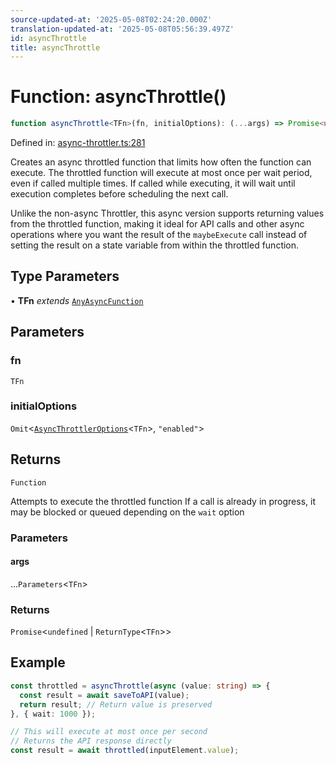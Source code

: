 ```yaml
---
source-updated-at: '2025-05-08T02:24:20.000Z'
translation-updated-at: '2025-05-08T05:56:39.497Z'
id: asyncThrottle
title: asyncThrottle
---
```


<!-- DO NOT EDIT: this page is autogenerated from the type comments -->

# Function: asyncThrottle()

```ts
function asyncThrottle<TFn>(fn, initialOptions): (...args) => Promise<undefined | ReturnType<TFn>>
```

Defined in: [async-throttler.ts:281](https://github.com/TanStack/pacer/blob/main/packages/pacer/src/async-throttler.ts#L281)

Creates an async throttled function that limits how often the function can execute.
The throttled function will execute at most once per wait period, even if called multiple times.
If called while executing, it will wait until execution completes before scheduling the next call.

Unlike the non-async Throttler, this async version supports returning values from the throttled function,
making it ideal for API calls and other async operations where you want the result of the `maybeExecute` call
instead of setting the result on a state variable from within the throttled function.

## Type Parameters

• **TFn** *extends* [`AnyAsyncFunction`](../type-aliases/anyasyncfunction.md)

## Parameters

### fn

`TFn`

### initialOptions

`Omit`\<[`AsyncThrottlerOptions`](../interfaces/asyncthrottleroptions.md)\<`TFn`\>, `"enabled"`\>

## Returns

`Function`

Attempts to execute the throttled function
If a call is already in progress, it may be blocked or queued depending on the `wait` option

### Parameters

#### args

...`Parameters`\<`TFn`\>

### Returns

`Promise`\<`undefined` \| `ReturnType`\<`TFn`\>\>

## Example

```ts
const throttled = asyncThrottle(async (value: string) => {
  const result = await saveToAPI(value);
  return result; // Return value is preserved
}, { wait: 1000 });

// This will execute at most once per second
// Returns the API response directly
const result = await throttled(inputElement.value);
```
